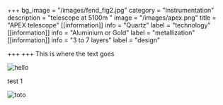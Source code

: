 +++
bg_image = "/images/fend_fig2.jpg"
category = "Instrumentation"
description = "telescope at 5100m "
image = "/images/apex.png"
title = "APEX telescope"
[[information]]
info = "Quartz"
label = "technology"
[[information]]
info = "Aluminium or Gold"
label = "metallization"
[[information]]
info = "3 to 7 layers"
label = "design"

+++
+++
This is where the text goes

![hello](/images/fend_fig10_left.jpg)

test 1 

![toto](/images/fend_fig2.jpg)

